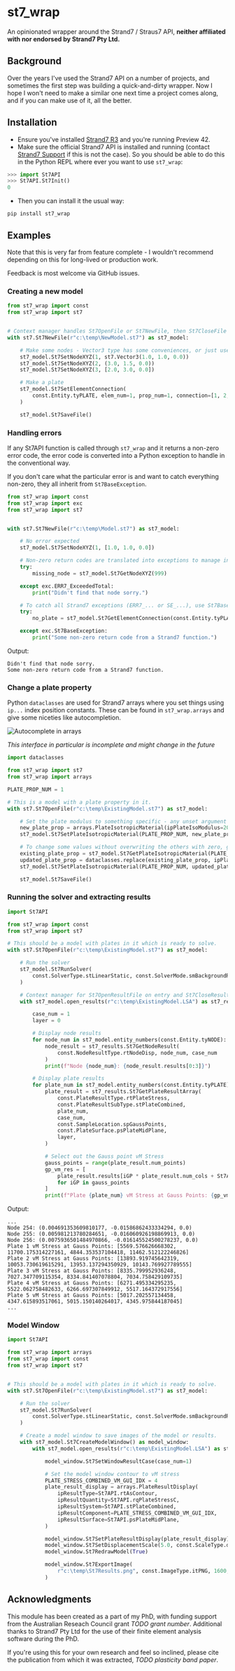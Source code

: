 # st7_wrap

An opinionated wrapper around the Strand7 / Straus7 API, **neither affiliated with nor endorsed by Strand7 Pty Ltd.**


## Background

Over the years I've used the Strand7 API on a number of projects, and sometimes the first step was building a quick-and-dirty wrapper. Now I hope I won't need to make a similar one next time a project comes along, and if you can make use of it, all the better.


## Installation

 - Ensure you've installed [Strand7 R3](http://www.strand7.com/r3/) and you're running Preview 42.
 - Make sure the official Strand7 API is installed and running (contact [Strand7 Support](https://www.strand7.com/html/aboutsupport.htm) if this is not the case). So you should be able to do this in the Python REPL where ever you want
 to use `st7_wrap`:

 ```python
 >>> import St7API
 >>> St7API.St7Init()
 0
 ```

- Then you can install it the usual way:
```
pip install st7_wrap
```

## Examples

Note that this is very far from feature complete - I wouldn't recommend depending on this for long-lived or production work.

Feedback is most welcome via GitHub issues.

### Creating a new model

```python
from st7_wrap import const
from st7_wrap import st7


# Context manager handles St7OpenFile or St7NewFile, then St7CloseFile at the end.
with st7.St7NewFile(r"c:\temp\NewModel.st7") as st7_model:

    # Make some nodes - Vector3 type has some conveniences, or just use a list or tuple.
    st7_model.St7SetNodeXYZ(1, st7.Vector3(1.0, 1.0, 0.0))
    st7_model.St7SetNodeXYZ(2, (3.0, 1.5, 0.0))
    st7_model.St7SetNodeXYZ(3, [2.0, 3.0, 0.0])

    # Make a plate
    st7_model.St7SetElementConnection(
        const.Entity.tyPLATE, elem_num=1, prop_num=1, connection=[1, 2, 3]
    )

    st7_model.St7SaveFile()

```

### Handling errors

If any St7API function is called through `st7_wrap` and it returns a non-zero error code, the
error code is converted into a Python exception to handle in the conventional way.

If you don't
care what the particular error is and want to catch everything non-zero, they all inherit from
`St7BaseException`.


```python
from st7_wrap import const
from st7_wrap import exc
from st7_wrap import st7


with st7.St7NewFile(r"c:\temp\Model.st7") as st7_model:

    # No error expected
    st7_model.St7SetNodeXYZ(1, [1.0, 1.0, 0.0])

    # Non-zero return codes are translated into exceptions to manage in the usual Python way
    try:
        missing_node = st7_model.St7GetNodeXYZ(999)

    except exc.ERR7_ExceededTotal:
        print("Didn't find that node sorry.")

    # To catch all Strand7 exceptions (ERR7_... or SE_...), use St7BaseException
    try:
        no_plate = st7_model.St7GetElementConnection(const.Entity.tyPLATE, 12345)

    except exc.St7BaseException:
        print("Some non-zero return code from a Strand7 function.")

```

Output:
```
Didn't find that node sorry.
Some non-zero return code from a Strand7 function.
```

### Change a plate property
Python `dataclasses` are used for Strand7 arrays where you set things using `ip...` index
position constants. These can be found in `st7_wrap.arrays` and give some niceties like
autocompletion.

![Autocomplete in arrays](images/array_autocomplete.GIF)

*This interface in particular is incomplete and might change in the future*

```python
import dataclasses

from st7_wrap import st7
from st7_wrap import arrays

PLATE_PROP_NUM = 1

# This is a model with a plate property in it.
with st7.St7OpenFile(r"c:\temp\ExistingModel.st7") as st7_model:

    # Set the plate modulus to something specific - any unset argument will be zero.
    new_plate_prop = arrays.PlateIsotropicMaterial(ipPlateIsoModulus=200e3, ipPlateIsoPoisson=0.3)
    st7_model.St7SetPlateIsotropicMaterial(PLATE_PROP_NUM, new_plate_prop)

    # To change some values without overwriting the others with zero, get the existing values first
    existing_plate_prop = st7_model.St7GetPlateIsotropicMaterial(PLATE_PROP_NUM)
    updated_plate_prop = dataclasses.replace(existing_plate_prop, ipPlateIsoModulus=220e3)
    st7_model.St7SetPlateIsotropicMaterial(PLATE_PROP_NUM, updated_plate_prop)

    st7_model.St7SaveFile()
```

### Running the solver and extracting results

```python
import St7API

from st7_wrap import const
from st7_wrap import st7

# This should be a model with plates in it which is ready to solve.
with st7.St7OpenFile(r"c:\temp\ExistingModel.st7") as st7_model:

    # Run the solver
    st7_model.St7RunSolver(
        const.SolverType.stLinearStatic, const.SolverMode.smBackgroundRun, wait=True
    )

    # Context manager for St7OpenResultFile on entry and St7CloseResultFile at the end.
    with st7_model.open_results(r"c:\temp\ExistingModel.LSA") as st7_results:

        case_num = 1
        layer = 0

        # Display node results
        for node_num in st7_model.entity_numbers(const.Entity.tyNODE):
            node_result = st7_results.St7GetNodeResult(
                const.NodeResultType.rtNodeDisp, node_num, case_num
            )
            print(f"Node {node_num}: {node_result.results[0:3]}")

        # Display plate results
        for plate_num in st7_model.entity_numbers(const.Entity.tyPLATE):
            plate_result = st7_results.St7GetPlateResultArray(
                const.PlateResultType.rtPlateStress,
                const.PlateResultSubType.stPlateCombined,
                plate_num,
                case_num,
                const.SampleLocation.spGaussPoints,
                const.PlateSurface.psPlateMidPlane,
                layer,
            )

            # Select out the Gauss point vM Stress
            gauss_points = range(plate_result.num_points)
            gp_vm_res = [
                plate_result.results[iGP * plate_result.num_cols + St7API.ipPlateCombVonMises]
                for iGP in gauss_points
            ]
            print(f"Plate {plate_num} vM Stress at Gauss Points: {gp_vm_res}")

```

Output:
```
...
Node 254: (0.004691353609810177, -0.01586862433334294, 0.0)
Node 255: (0.005981213780284651, -0.016060926198869913, 0.0)
Node 256: (0.0075936501484970866, -0.016145524500278237, 0.0)
Plate 1 vM Stress at Gauss Points: [5569.576626668302, 11700.175314227161, 4844.353537104418, 11462.512122246826]
Plate 2 vM Stress at Gauss Points: [13893.919745642319, 10053.730619615291, 13953.137294350929, 10143.769927789555]
Plate 3 vM Stress at Gauss Points: [8335.799952936248, 7027.347709115354, 8334.841407078804, 7034.758429109735]
Plate 4 vM Stress at Gauss Points: [6271.495334295235, 5522.062758482633, 6266.697307849912, 5517.164372917556]
Plate 5 vM Stress at Gauss Points: [5017.202557134458, 4347.615893517061, 5015.150140264017, 4345.975844187045]
...
```

### Model Window

```python
import St7API

from st7_wrap import arrays
from st7_wrap import const
from st7_wrap import st7


# This should be a model with plates in it which is ready to solve.
with st7.St7OpenFile(r"c:\temp\ExistingModel.st7") as st7_model:

    # Run the solver
    st7_model.St7RunSolver(
        const.SolverType.stLinearStatic, const.SolverMode.smBackgroundRun, wait=True
    )

    # Create a model window to save images of the model or results.
    with st7_model.St7CreateModelWindow() as model_window:
        with st7_model.open_results(r"c:\temp\ExistingModel.LSA") as st7_results:

            model_window.St7SetWindowResultCase(case_num=1)

            # Set the model window contour to vM stress
            PLATE_STRESS_COMBINED_VM_GUI_IDX = 4
            plate_result_display = arrays.PlateResultDisplay(
                ipResultType=St7API.rtAsContour,
                ipResultQuantity=St7API.rqPlateStressC,
                ipResultSystem=St7API.stPlateCombined,
                ipResultComponent=PLATE_STRESS_COMBINED_VM_GUI_IDX,
                ipResultSurface=St7API.psPlateMidPlane,
            )

            model_window.St7SetPlateResultDisplay(plate_result_display)
            model_window.St7SetDisplacementScale(5.0, const.ScaleType.dsAbsolute)
            model_window.St7RedrawModel(True)

            model_window.St7ExportImage(
                r"c:\temp\St7Results.png", const.ImageType.itPNG, 1600, 1200
            )
```


## Acknowledgments

This module has been created as a part of my PhD, with funding support from 
the Australian Reseach Council grant *TODO grant number*. Additional thanks to Strand7 Pty Ltd for
the use of their finite element analysis software during the PhD.

If you're using this for your own research and feel so inclined, please cite the
publication from which it was extracted, *TODO plasticity band paper*.

